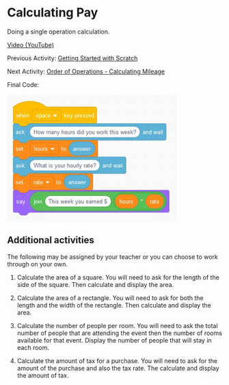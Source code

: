 # Calculating Pay

Doing a single operation calculation.

[Video (YouTube)](https://youtu.be/nVhhQRKqVsI)

Previous Activity: [Getting Started with Scratch](https://github.com/teachintech90/math.code/blob/main/Scratch/000-Getting-Started/README.md)

Next Activity: [Order of Operations - Calculating Mileage](https://github.com/teachintech90/math.code/blob/main/Scratch/002-Order-Of-Operations/README.md)

Final Code:

<img src="calc-pay-final.jpg">

## Additional activities
The following may be assigned by your teacher or you can choose to work through on your own.

1. Calculate the area of a square.  You will need to ask for the length of the side of the square. Then calculate and display the area.

1. Calculate the area of a rectangle.  You will need to ask for both the length and the width of the rectangle.  Then calculate and display the area.

1. Calculate the number of people per room.  You will need to ask the total number of people that are attending the event then the number of rooms available for that event.  Display the number of people that will stay in each room.

1. Calculate the amount of tax for a purchase.  You will need to ask for the amount of the purchase and also the tax rate.  The calculate and display the amount of tax.
